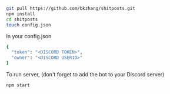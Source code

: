 ```bash
git pull https://github.com/bkzhang/shitposts.git
npm install
cd shitposts
touch config.json
```

In your config.json
```bash
{
  "token": "<DISCORD TOKEN>",
  "owner": "<DISCORD USERID>"
}
```

To run server, (don't forget to add the bot to your Discord server) 
```bash
npm start
```
